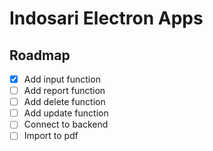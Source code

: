 # Indosari Electron Apps

## Roadmap

- [x] Add input function
- [ ] Add report function
- [ ] Add delete function
- [ ] Add update function
- [ ] Connect to backend
- [ ] Import to pdf
